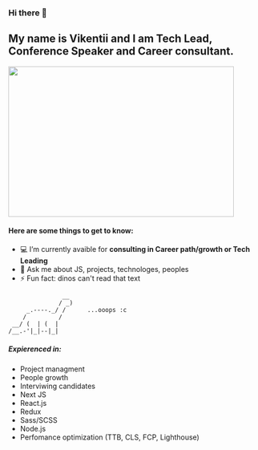 ### Hi there 👋

## My name is Vikentii and I am Tech Lead, Conference Speaker and Career consultant.


<img src="https://sun9-33.userapi.com/c855436/v855436071/96c66/FEDRkvU2QMI.jpg" width="450" height="300">

#### Here are some things to get to know:
- 💻 I’m currently avaible for **consulting in Career path/growth or Tech Leading**
- 💬 Ask me about JS, projects, technologes, peoples
- ⚡ Fun fact: dinos can't read that text
```
               __
              / _) 
     _.----._/ /      ...ooops :c
    /         /
 __/ (  | (  |
/__.-'|_|--|_| 
```


##### Expierenced in:
* Project managment
* People growth
* Interviwing candidates
* Next JS
* React.js
* Redux
* Sass/SCSS
* Node.js
* Perfomance optimization (TTB, CLS, FCP, Lighthouse)

